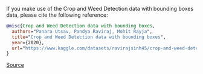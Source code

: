If you make use of the Crop and Weed Detection data with bounding boxes data, please cite the following reference:

``` bibtex 
@misc{Crop and Weed Detection data with bounding boxes,
  authors="Panara Utsav, Pandya Raviraj, Mohit Rayja",
  title="Crop and Weed Detection data with bounding boxes",
  year={2020},
  url="https://www.kaggle.com/datasets/ravirajsinh45/crop-and-weed-detection-data-with-bounding-boxes"
}
```

[ Source](https://www.kaggle.com/datasets/ravirajsinh45/crop-and-weed-detection-data-with-bounding-boxes)